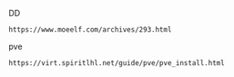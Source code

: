 DD
```
https://www.moeelf.com/archives/293.html
```

pve
```
https://virt.spiritlhl.net/guide/pve/pve_install.html
```
